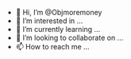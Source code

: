 - 👋 Hi, I’m @Objmoremoney
- 👀 I’m interested in ...
- 🌱 I’m currently learning ...
- 💞️ I’m looking to collaborate on ...
- 📫 How to reach me ...

<!---
Objmoremoney/Objmoremoney is a ✨ special ✨ repository because its `README.md` (this file) appears on your GitHub profile.
You can click the Preview link to take a look at your changes.
--->
